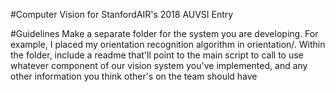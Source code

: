 #Computer Vision for StanfordAIR's 2018 AUVSI Entry

#Guidelines
Make a separate folder for the system you are developing. For example, I placed my orientation recognition algorithm in orientation/. Within the folder, include a readme that'll point to the main script to call to use whatever component of our vision system you've implemented, and any other information you think other's on the team should have
